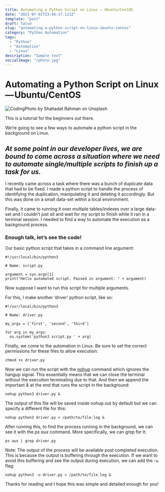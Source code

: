 ```yaml
---
title: Automating a Python Script on Linux — Ubuntu/CentOS
date: "2021-07-01T23:46:37.121Z"
template: "post"
draft: false
slug: "automating-a-python-script-on-linux-ubuntu-centos"
category: "Python Automation"
tags:
  - "Python"
  - "Automation"
  - "Linux"
description: "Sample text"
socialImage: "/photo.jpg"
---
```


# Automating a Python Script on Linux — Ubuntu/CentOS

![Coding](https://miro.medium.com/max/1400/0*7tA4M6pN23uWULKf)Photo by Shahadat Rahman on Unsplash

This is a tutorial for the beginners out there.

We’re going to see a few ways to automate a python script in the background on Linux.

## *At some point in our developer lives, we are bound to come across a situation where we need to automate single/multiple scripts to finish up a task for us.*


I recently came across a task where there was a bunch of duplicate data that had to be fixed. I made a python script to handle the process of identifying the duplication, manipulating it and deleting it accordingly. But this was done on a small data-set within a local environment.

Finally, it came to running it over multiple tables/indexes over a large data-set and I couldn’t just sit and wait for my script to finish while it ran in a terminal session. I needed to find a way to automate the execution as a background process.

### Enough talk, let’s see the code!

Our basic python script that takes in a command line argument:

    #!/usr/local/bin/python3

    # Name: script.py

    argument = sys.argv[1]
    print("Hello automated script. Passed in argument: " + argument)

Now suppose I want to run this script for multiple arguments.

For this, I make another ‘driver’ python script, like so:

    #!/usr/local/bin/python3

    # Name: driver.py

    my_args = ['first', 'second', 'third']

    for arg in my_args:
      os.system('python3 script.py ' + arg)

Finally, we come to the automation in Linux. Be sure to set the correct permissions for these files to allow execution:

    chmod +x driver.py

Now we can run the script with the [nohup](https://en.wikipedia.org/wiki/Nohup) command which ignores the hangup signal. This essentially means that we can close the terminal without the execution terminating due to that. And then we append the important *&* at the end that runs the script in the background:

    nohup python3 driver.py &

The output of this file will be saved inside nohup.out by default but we can specify a different file for this:

    nohup python3 driver.py > /path/to/file.log &

After running this, to find the process running in the background, we can see it with the *ps aux* command. More specifically, we can grep for it:

    ps aux | grep driver.py

Note: The output of the process will be available post completed execution. This is because the output is buffering through the execution. If we want to avoid this buffering and see the output during execution, we can add the -u flag:

    nohup python3 -u driver.py > /path/to/file.log &

Thanks for reading and I hope this was simple and detailed enough for you!
